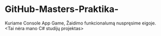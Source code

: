 # GitHub-Masters-Praktika-
Kuriame Console App Game, Žaidimo funkcionalumą nuspręsime eigoje.
<Tai nėra mano C# studijų projektas>
